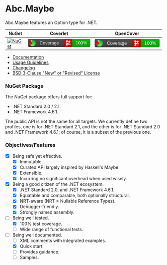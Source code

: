 # Abc.Maybe

Abc.Maybe features an Option type for .NET.

|NuGet|Coverlet|OpenCover|
|-----|--------|---------|
| [![NuGet](https://img.shields.io/nuget/v/Abc.Maybe.svg)](https://www.nuget.org/packages/Abc.Maybe/) | [![Coverlet](./__/coverlet.svg)](./__/coverlet.txt) | [![OpenCover](./__/opencover.svg)](./__/opencover.txt) |

- [Documentation](doc/README.md)
- [Usage Guidelines](doc/usage-guidelines.md)
- [Changelog](CHANGELOG)
- [BSD 3-Clause "New" or "Revised" License](LICENSE)

### NuGet Package

The NuGet package offers full support for:
- .NET Standard 2.0 / 2.1.
- .NET Framework 4.6.1.

The public API is not the same for all targets. We currently define two profiles,
one is for .NET Standard 2.1, and the other is for .NET Standard 2.0 and .NET
Framework 4.6.1; of course, it is a subset of the previous one.

### Objectives/Features

- [x] Being safe yet effective.
  - [x] Immutable.
  - [x] Curated API largely inspired by Haskell's Maybe.
  - [x] Extensible.
  - [x] Incurring no significant overhead when used wisely.
- [x] Being a good citizen of the .NET ecosystem.
  - [x] .NET Standard 2.0, and .NET Framework 4.6.1.
  - [x] Equatable and comparable, both optionally structural.
  - [x] NRT-aware (NRT = Nullable Reference Types).
  - [x] Debugger-friendly.
  - [x] Strongly named assembly.
- [ ] Being well tested.
  - [x] 100% test coverage.
  - [ ] Wide range of functional tests.
- [ ] Being well documented.
  - [ ] XML comments with integrated examples.
  - [x] Quick start.
  - [ ] Provides guidance.
  - [ ] Samples.
